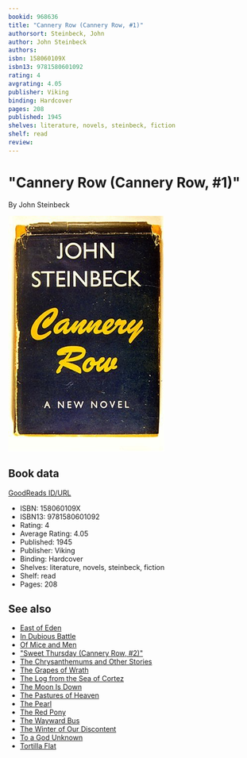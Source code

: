 ```yaml
---
bookid: 968636
title: "Cannery Row (Cannery Row, #1)"
authorsort: Steinbeck, John
author: John Steinbeck
authors: 
isbn: 158060109X
isbn13: 9781580601092
rating: 4
avgrating: 4.05
publisher: Viking
binding: Hardcover
pages: 208
published: 1945
shelves: literature, novels, steinbeck, fiction
shelf: read
review: 
---
```


# "Cannery Row (Cannery Row, #1)"

By John Steinbeck

![](../../assets/bookcovers/1179886349l/968636.jpg)

## Book data

[GoodReads ID/URL](https://www.goodreads.com/book/show/968636)

- ISBN: 158060109X
- ISBN13: 9781580601092
- Rating: 4
- Average Rating: 4.05
- Published: 1945
- Publisher: Viking
- Binding: Hardcover
- Shelves: literature, novels, steinbeck, fiction
- Shelf: read
- Pages: 208


## See also

- [East of Eden](East_of_Eden.md)
- [In Dubious Battle](In_Dubious_Battle.md)
- [Of Mice and Men](Of_Mice_and_Men.md)
- ["Sweet Thursday (Cannery Row, #2)"](Sweet_Thursday_Cannery_Row__2.md)
- [The Chrysanthemums and Other Stories](The_Chrysanthemums_and_Other_Stories.md)
- [The Grapes of Wrath](The_Grapes_of_Wrath.md)
- [The Log from the Sea of Cortez](The_Log_from_the_Sea_of_Cortez.md)
- [The Moon Is Down](The_Moon_Is_Down.md)
- [The Pastures of Heaven](The_Pastures_of_Heaven.md)
- [The Pearl](The_Pearl.md)
- [The Red Pony](The_Red_Pony.md)
- [The Wayward Bus](The_Wayward_Bus.md)
- [The Winter of Our Discontent](The_Winter_of_Our_Discontent.md)
- [To a God Unknown](To_a_God_Unknown.md)
- [Tortilla Flat](Tortilla_Flat.md)
